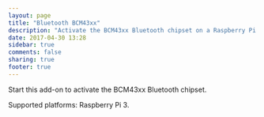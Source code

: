 ```yaml
---
layout: page
title: "Bluetooth BCM43xx"
description: "Activate the BCM43xx Bluetooth chipset on a Raspberry Pi 3."
date: 2017-04-30 13:28
sidebar: true
comments: false
sharing: true
footer: true
---
```


Start this add-on to activate the BCM43xx Bluetooth chipset.

Supported platforms: Raspberry Pi 3.
